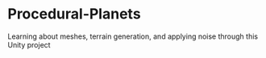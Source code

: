 # Procedural-Planets
Learning about meshes, terrain generation, and applying noise through this Unity project
